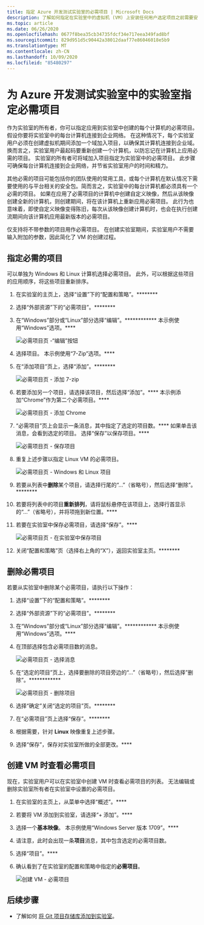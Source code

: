 ```yaml
---
title: 指定 Azure 开发测试实验室的必需项目 | Microsoft Docs
description: 了解如何指定在实验室中的虚拟机 (VM) 上安装任何用户选定项目之前需要安装的必需项目。
ms.topic: article
ms.date: 06/26/2020
ms.openlocfilehash: 0677f8bea35cb34735fdcf34e717eea349fad8bf
ms.sourcegitcommit: 829d951d5c90442a38012daaf77e86046018e5b9
ms.translationtype: MT
ms.contentlocale: zh-CN
ms.lasthandoff: 10/09/2020
ms.locfileid: "85480297"
---
```

# <a name="specify-mandatory-artifacts-for-your-lab-in-azure-devtest-labs"></a>为 Azure 开发测试实验室中的实验室指定必需项目
作为实验室的所有者，你可以指定应用到实验室中创建的每个计算机的必需项目。 假设你要将实验室中的每台计算机连接到企业网络。 在这种情况下，每个实验室用户必须在创建虚拟机期间添加一个域加入项目，以确保其计算机连接到企业域。 换而言之，实验室用户最起码要重新创建一个计算机，以防忘记在计算机上应用必需的项目。 实验室的所有者可将域加入项目指定为实验室中的必需项目。 此步骤可确保每台计算机连接到企业网络，并节省实验室用户的时间和精力。
 
其他必需的项目可能包括你的团队使用的常用工具，或每个计算机在默认情况下需要使用的与平台相关的安全包。简而言之，实验室中的每台计算机都必须具有一个必需的项目。 如果在应用了必需项目的计算机中创建自定义映像，然后从该映像创建全新的计算机，则创建期间，将在该计算机上重新应用必需项目。 此行为也意味着，即使自定义映像变得陈旧，每次从该映像创建计算机时，也会在执行创建流期间向该计算机应用最新版本的必需项目。 
 
仅支持将不带参数的项目用作必需项目。 在创建实验室期间，实验室用户不需要输入附加的参数，因此简化了 VM 的创建过程。 

## <a name="specify-mandatory-artifacts"></a>指定必需的项目
可以单独为 Windows 和 Linux 计算机选择必需项目。 此外，可以根据这些项目的应用顺序，将这些项目重新排序。 

1. 在实验室的主页上，选择“设置”下的“配置和策略”。******** 
3. 选择“外部资源”下的“必需项目”。******** 
4. 在“Windows”部分或“Linux”部分选择“编辑”。************ 本示例使用“Windows”选项。**** 

    ![必需项目页 -“编辑”按钮](media/devtest-lab-mandatory-artifacts/mandatory-artifacts-edit-button.png)
4. 选择项目。 本示例使用“7-Zip”选项。**** 
5. 在“添加项目”页上，选择“添加”。******** 

    ![必需项目页 - 添加 7-zip](media/devtest-lab-mandatory-artifacts/add-seven-zip.png)
6. 若要添加另一个项目，请选择该项目，然后选择“添加”。**** 本示例添加“Chrome”作为第二个必需项目。****

    ![必需项目页 - 添加 Chrome](media/devtest-lab-mandatory-artifacts/add-chrome.png)
7. “必需项目”页上会显示一条消息，其中指定了选定的项目数。**** 如果单击该消息，会看到选定的项目。 选择“保存”以保存项目。**** 

    ![必需项目页 - 保存项目](media/devtest-lab-mandatory-artifacts/save-artifacts.png)
8. 重复上述步骤以指定 Linux VM 的必需项目。 
    
    ![必需项目页 - Windows 和 Linux 项目](media/devtest-lab-mandatory-artifacts/windows-linux-artifacts.png)
9. 若要从列表中**删除**某个项目，请选择行尾的“...”（省略号），然后选择“删除”。******** 
10. 若要将列表中的项目**重新排列**，请将鼠标悬停在该项目上，选择行首显示的“...”（省略号），并将项拖到新位置。**** 
11. 若要在实验室中保存必需项目，请选择“保存”。**** 

    ![必需项目页 - 在实验室中保存项目](media/devtest-lab-mandatory-artifacts/save-to-lab.png)
12. 关闭“配置和策略”页（选择右上角的“X”），返回实验室主页。********  

## <a name="delete-a-mandatory-artifact"></a>删除必需项目
若要从实验室中删除某个必需项目，请执行以下操作： 

1. 选择“设置”下的“配置和策略”。******** 
2. 选择“外部资源”下的“必需项目”。******** 
3. 在“Windows”部分或“Linux”部分选择“编辑”。************ 本示例使用“Windows”选项。**** 
4. 在顶部选择包含必需项目数的消息。 

    ![必需项目页 - 选择消息](media/devtest-lab-mandatory-artifacts/select-message-artifacts.png)
5. 在“选定的项目”页上，选择要删除的项目旁边的“...”（省略号），然后选择”删除”。************ 
    
    ![必需项目页 - 删除项目](media/devtest-lab-mandatory-artifacts/remove-artifact.png)
6. 选择“确定”关闭“选定的项目”页。******** 
7. 在“必需项目”页上选择“保存”。********
8. 根据需要，针对 **Linux** 映像重复上述步骤。 
9. 选择“保存”，保存对实验室所做的全部更改。**** 

## <a name="view-mandatory-artifacts-when-creating-a-vm"></a>创建 VM 时查看必需项目
现在，实验室用户可以在实验室中创建 VM 时查看必需项目的列表。 无法编辑或删除实验室所有者在实验室中设置的必需项目。

1. 在实验室的主页上，从菜单中选择“概述”。****
2. 若要将 VM 添加到实验室，请选择“+ 添加”。**** 
3. 选择一个**基本映像**。 本示例使用“Windows Server 版本 1709”。****
4. 请注意，此时会出现一条**项目**消息，其中包含选定的必需项目数。 
5. 选择“项目”。**** 
6. 确认看到了在实验室的配置和策略中指定的**必需项目**。 

    ![创建 VM - 必需项目](media/devtest-lab-mandatory-artifacts/create-vm-artifacts.png)

## <a name="next-steps"></a>后续步骤
* 了解如何 [将 Git 项目存储库添加到实验室](devtest-lab-add-artifact-repo.md)。

